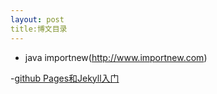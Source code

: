 ```yaml
---
layout: post
title:博文目录
---
```


 - java
importnew(http://www.importnew.com)



-[github Pages和Jekyll入门](http://www.ruanyifeng.com/blog/2012/08/blogging_with_jekyll.html)

